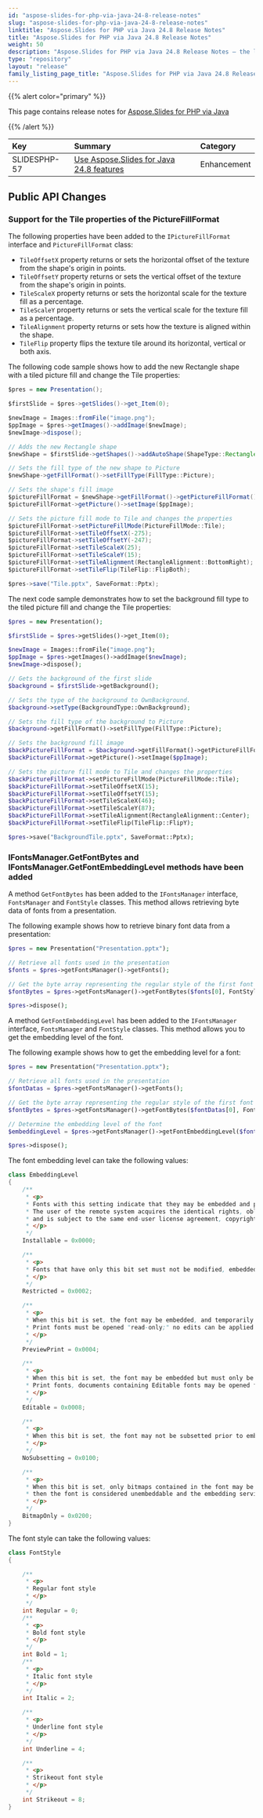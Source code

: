 ```yaml
---
id: "aspose-slides-for-php-via-java-24-8-release-notes"
slug: "aspose-slides-for-php-via-java-24-8-release-notes"
linktitle: "Aspose.Slides for PHP via Java 24.8 Release Notes"
title: "Aspose.Slides for PHP via Java 24.8 Release Notes"
weight: 50
description: "Aspose.Slides for PHP via Java 24.8 Release Notes – the latest updates and fixes."
type: "repository"
layout: "release"
family_listing_page_title: "Aspose.Slides for PHP via Java 24.8 Release Notes"
---
```


{{% alert color="primary" %}} 

This page contains release notes for [Aspose.Slides for PHP via Java](https://packagist.org/packages/aspose/slides)

{{% /alert %}} 

|**Key**|**Summary**|**Category**|
| :- | :- | :- |
|SLIDESPHP-57|[Use Aspose.Slides for Java 24.8 features](/slides/java/release-notes/2024/aspose-slides-for-java-24-8-release-notes/)|Enhancement|


## Public API Changes ##

### Support for the Tile properties of the PictureFillFormat

The following properties have been added to the `IPictureFillFormat` interface and `PictureFillFormat` class:
- `TileOffsetX` property returns or sets the horizontal offset of the texture from the shape's origin in points.
- `TileOffsetY` property returns or sets the vertical offset of the texture from the shape's origin in points.
- `TileScaleX` property returns or sets the horizontal scale for the texture fill as a percentage.
- `TileScaleY` property returns or sets the vertical scale for the texture fill as a percentage.
- `TileAlignment` property returns or sets how the texture is aligned within the shape.
- `TileFlip` property flips the texture tile around its horizontal, vertical or both axis.

The following code sample shows how to add the new Rectangle shape with a tiled picture fill and change the Tile properties:

```java
$pres = new Presentation();

$firstSlide = $pres->getSlides()->get_Item(0);

$newImage = Images::fromFile("image.png");
$ppImage = $pres->getImages()->addImage($newImage);
$newImage->dispose();

// Adds the new Rectangle shape
$newShape = $firstSlide->getShapes()->addAutoShape(ShapeType::Rectangle, 0, 0, 350, 350);

// Sets the fill type of the new shape to Picture
$newShape->getFillFormat()->setFillType(FillType::Picture);

// Sets the shape's fill image
$pictureFillFormat = $newShape->getFillFormat()->getPictureFillFormat();
$pictureFillFormat->getPicture()->setImage($ppImage);

// Sets the picture fill mode to Tile and changes the properties
$pictureFillFormat->setPictureFillMode(PictureFillMode::Tile);
$pictureFillFormat->setTileOffsetX(-275);
$pictureFillFormat->setTileOffsetY(-247);
$pictureFillFormat->setTileScaleX(25);
$pictureFillFormat->setTileScaleY(15);
$pictureFillFormat->setTileAlignment(RectangleAlignment::BottomRight);
$pictureFillFormat->setTileFlip(TileFlip::FlipBoth);

$pres->save("Tile.pptx", SaveFormat::Pptx);
```

The next code sample demonstrates how to set the background fill type to the tiled picture fill and change the Tile properties:

```php
$pres = new Presentation();

$firstSlide = $pres->getSlides()->get_Item(0);

$newImage = Images::fromFile("image.png");
$ppImage = $pres->getImages()->addImage($newImage);
$newImage->dispose();

// Gets the background of the first slide
$background = $firstSlide->getBackground();

// Sets the type of the background to OwnBackground.
$background->setType(BackgroundType::OwnBackground);

// Sets the fill type of the background to Picture
$background->getFillFormat()->setFillType(FillType::Picture);

// Sets the background fill image
$backPictureFillFormat = $background->getFillFormat()->getPictureFillFormat();
$backPictureFillFormat->getPicture()->setImage($ppImage);

// Sets the picture fill mode to Tile and changes the properties
$backPictureFillFormat->setPictureFillMode(PictureFillMode::Tile);
$backPictureFillFormat->setTileOffsetX(15);
$backPictureFillFormat->setTileOffsetY(15);
$backPictureFillFormat->setTileScaleX(46);
$backPictureFillFormat->setTileScaleY(87);
$backPictureFillFormat->setTileAlignment(RectangleAlignment::Center);
$backPictureFillFormat->setTileFlip(TileFlip::FlipY);

$pres->save("BackgroundTile.pptx", SaveFormat::Pptx);
```

### IFontsManager.GetFontBytes and IFontsManager.GetFontEmbeddingLevel methods have been added

A method `GetFontBytes` has been added to the `IFontsManager` interface, `FontsManager` and `FontStyle` classes. This method allows retrieving byte data of fonts from a presentation.

The following example shows how to retrieve binary font data from a presentation:

```php
$pres = new Presentation("Presentation.pptx");

// Retrieve all fonts used in the presentation
$fonts = $pres->getFontsManager()->getFonts();

// Get the byte array representing the regular style of the first font in the presentation
$fontBytes = $pres->getFontsManager()->getFontBytes($fonts[0], FontStyle::Regular);

$pres->dispose();
```

A method `GetFontEmbeddingLevel` has been added to the `IFontsManager` interface, `FontsManager` and `FontStyle` classes. This method allows you to get the embedding level of the font.

The following example shows how to get the embedding level for a font:

```php
$pres = new Presentation("Presentation.pptx");

// Retrieve all fonts used in the presentation
$fontDatas = $pres->getFontsManager()->getFonts();

// Get the byte array representing the regular style of the first font in the presentation
$fontBytes = $pres->getFontsManager()->getFontBytes($fontDatas[0], FontStyle::Regular);

// Determine the embedding level of the font
$embeddingLevel = $pres->getFontsManager()->getFontEmbeddingLevel($fontBytes, $fontDatas[0]->getFontName());

$pres->dispose();
```

The font embedding level can take the following values:

```java
class EmbeddingLevel
{
    /**
     * <p>
     * Fonts with this setting indicate that they may be embedded and permanently installed on the remote system by an application. 
     * The user of the remote system acquires the identical rights, obligations and licenses for that font as the original purchaser of the font, 
     * and is subject to the same end-user license agreement, copyright, design patent, and/or trademark as was the original purchaser.
     * </p>
     */
    Installable = 0x0000;

    /**
     * <p>
     * Fonts that have only this bit set must not be modified, embedded or exchanged in any manner without first obtaining permission of the legal owner. 
     * </p>
     */
    Restricted = 0x0002;

    /**
     * <p>
     * When this bit is set, the font may be embedded, and temporarily loaded on the remote system. Documents containing Preview &amp; 
     * Print fonts must be opened "read-only;" no edits can be applied to the document.
     * </p>
     */
    PreviewPrint = 0x0004;

    /**
     * <p>
     * When this bit is set, the font may be embedded but must only be installed temporarily on other systems. In contrast to Preview &amp; 
     * Print fonts, documents containing Editable fonts may be opened for reading, editing is permitted, and changes may be saved.
     * </p>
     */
    Editable = 0x0008;

    /**
     * <p>
     * When this bit is set, the font may not be subsetted prior to embedding. Other embedding restrictions specified in bits 0-3 and 9 also apply.
     * </p>
     */
    NoSubsetting = 0x0100;

    /**
     * <p>
     * When this bit is set, only bitmaps contained in the font may be embedded. No outline data may be embedded. If there are no bitmaps available in the font, 
     * then the font is considered unembeddable and the embedding services will fail.
     * </p>
     */
    BitmapOnly = 0x0200;
}
```
The font style can take the following values:
```java
class FontStyle
{

    /**
     * <p>
     * Regular font style
     * </p>
     */
    int Regular = 0;
    /**
     * <p>
     * Bold font style
     * </p>
     */
    int Bold = 1;
    /**
     * <p>
     * Italic font style
     * </p>
     */
    int Italic = 2;

    /**
     * <p>
     * Underline font style
     * </p>
     */
    int Underline = 4;

    /**
     * <p>
     * Strikeout font style
     * </p>
     */
    int Strikeout = 8;
}
```